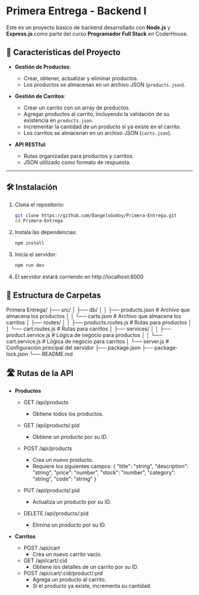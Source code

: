 # Primera Entrega - Backend I

Este es un proyecto básico de backend desarrollado con **Node.js** y **Express.js** como parte del curso **Programador Full Stack** en CoderHouse.

## 🚀 Características del Proyecto

- **Gestión de Productos**:
  - Crear, obtener, actualizar y eliminar productos.
  - Los productos se almacenan en un archivo JSON (`products.json`).

- **Gestión de Carritos**:
  - Crear un carrito con un array de productos.
  - Agregar productos al carrito, incluyendo la validación de su existencia en `products.json`.
  - Incrementar la cantidad de un producto si ya existe en el carrito.
  - Los carritos se almacenan en un archivo JSON (`carts.json`).

- **API RESTful**:
  - Rutas organizadas para productos y carritos.
  - JSON utilizado como formato de respuesta.

---

## 🛠️ Instalación

1. Clona el repositorio:
   ```bash
   git clone https://github.com/DangeloGodoy/Primera-Entrega.git
   cd Primera-Entrega

2. Instala las dependencias:
    ```bash
    npm install

3. Inicia el servidor:
    ```bash
    npm run dev

4. El servidor estará corriendo en http://localhost:8000

## 📂 Estructura de Carpetas

Primera Entrega/
├── src/
│   ├── db/
│   │   ├── products.json   # Archivo que almacena los productos
│   │   └── carts.json      # Archivo que almacena los carritos
│   ├── routes/
│   │   ├── products.routes.js   # Rutas para productos
│   │   └── cart.routes.js       # Rutas para carritos
│   ├── services/
│   │   ├── product.service.js   # Lógica de negocio para productos
│   │   └── cart.service.js      # Lógica de negocio para carritos
│   └── server.js                # Configuración principal del servidor
├── package.json
├── package-lock.json
└── README.md

## 🛣️ Rutas de la API

- **Productos**
    - GET /api/products
        - Obtiene todos los productos.

    - GET /api/products/:pid
        - Obtiene un producto por su ID.

    - POST /api/products
        - Crea un nuevo producto.
        - Requiere los siguientes campos:
            {
                "title": "string",
                "description": "string",
                "price": "number",
                "stock": "number",
                "category": "string",
                "code": "string"
            }

    - PUT /api/products/:pid
        - Actualiza un producto por su ID.

    - DELETE /api/products/:pid
        - Elimina un producto por su ID.

- **Carritos**
    - POST /api/cart
	    - Crea un nuevo carrito vacío.
	- GET /api/cart/:cid
	    - Obtiene los detalles de un carrito por su ID.
	- POST /api/cart/:cid/product/:pid
	    - Agrega un producto al carrito.
	    - Si el producto ya existe, incrementa su cantidad.